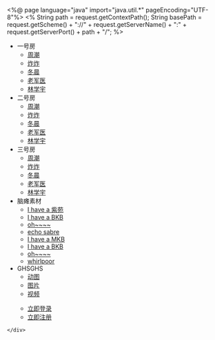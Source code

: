 <%@ page language="java" import="java.util.*" pageEncoding="UTF-8"%>
<%
	String path = request.getContextPath();
	String basePath = request.getScheme() + "://" + request.getServerName() + ":" + request.getServerPort()
			+ path + "/";
%>

<!DOCTYPE html>
<html xmlns="http://www.w3.org/1999/xhtml">
<head>
<title>ICU-VIP皇家病房</title>
<meta http-equiv="Content-Type" content="text/html; charset=utf-8" />
<style>
html {
	height: 100%;
}

body {
	height: 100%;
	width: 100%;
}

* {
	margin: 0;
	padding: 0;
}

.top-container { /* 总容器 */ /* 导航栏分为两个模块，登录功能以及其他， */
	background-color: blue; /* 实现方法是在一个大的div下内涵两个div，再在其下 */
	height: 30px; /* 分别设计UL */
	min-width: 100%;
	font-family: 'Tahoma', 'simsun' !important;
	color: red;
	margin: 0;
	z-index: 2; /* z-index:用以z轴的位置0，类似于图层 */
}

.top-wrapper { /* 菜单容器 */
	width: 100%;
	height: 30px;
	margin: auto;
}

.top-left-nav, .user-nav {
	display: inline-block;
	height: 30px;
}

.nav {
	display: inline-block;
	margin: 0 auto;
	padding: 0;
	position: relative;
}

.nav:after {
	content: "";
	display: block;
	clear: both;
	visibility: hidden;
	width: 0px;
	height: 0px;
}

.nav ul, .nav li {
	display: block;
	position: relative;
	margin: 0px;
	padding: 0px;
}

.nav a {
	text-decoration: none;
	display: block;
	text-align: center;
	margin: 0 auto;
}

.first-nav {
	float: left;
	text-align: center;
	display: block;
	margin: 0;
	width: 100px;
}

.sec-nav {
	position: relative;
	display: block;
	text-align: center;
}

.top-left-nav .first-nav { /* 显示具体布局 */
	width: 100px;
	line-height: 30px;
}

.top-left-nav .sec-nav {
	margin: 0px;
	display: none;
	padding: 5px 5px;
	width: 100px;
}

.top-left-nav .first-nav:hover .sec-nav { /* a:hover;鼠标移动到链接上 */
	display: block;
}

.window {
	width: 100%;
	height: 100%;
	box-sizing: boder-box;
	position: relative;
	padding: 47% 0 0;
	background-color: #4FFFFF;
}
</style>
</head>
<body style="margin:0;">
	<!--导航栏一般需要一个容器，设置width:100%适应浏览器的大小变化-->
	<div class="top-container container">
		<!--导航栏wrapper一般设置一个固定大小这样子可以通过margin:auto;实现导航栏水平居中
由于顶层容器是适应浏览器变化宽度，所以可以保持水平导航栏自适应浏览器窗口宽度保持居中-->
		<div class="top-wrapper wrapper">
			<!--这个是普通导航栏的容器，就是除了"立即登陆"和"注册新账号"-->
			<div class="nav top-left-nav">
				<!--开始实现列表-->
				<ul>
					<li class="dropdown first-nav"><span>一号房<i class="icon icon-arrow"></i></span>
						<ul class="sec-nav">
							<li><a href="#">周潮</a></li>
							<!-- ul中的dropdown属性与其下li的href="#"实现下拉菜单的显示 -->
							<li><a href="#">炸炸</a></li>
							<li><a href="#">冬晨</a></li>
							<li><a href="#">老军医</a></li>
							<li><a href="#">林学宇</a></li>
						</ul>
					</li>
					<li class="dropdown first-nav"><span>二号房<i class="icon icon-arrow"></i></span>
						<ul class="sec-nav">
							<li><a href="#">周潮</a></li>
							<li><a href="#">炸炸</a></li>
							<li><a href="#">冬晨</a></li>
							<li><a href="#">老军医</a></li>
							<li><a href="#">林学宇</a></li>
						</ul>
					</li>
					<li class="dropdown first-nav"><span>三号房<i class="icon icon-arrow"></i></span>
						<ul class="sec-nav">
							<li><a href="#">周潮</a></li>
							<li><a href="#">炸炸</a></li>
							<li><a href="#">冬晨</a></li>
							<li><a href="#">老军医</a></li>
							<li><a href="#">林学宇</a></li>
						</ul>
					</li>
					<li class="dropdown first-nav"><span>脑瘫素材<i	class="icon icon-arrow"></i></span>
						<ul class="sec-nav">
							<li><a href="#">I have a 紫苑</a></li>
							<li><a href="#">I have a BKB</a></li>
							<li><a href="#">oh~~~~</a></li>
							<li><a href="#">echo sabre</a></li>
							<li><a href="#">I have a MKB</a></li>
							<li><a href="#">I have a BKB</a></li>
							<li><a href="#">oh~~~~</a></li>
							<li><a href="#">whirlpoor</a></li>
						</ul>
					</li>
					<li class="dropdown first-nav"><span>GHSGHS<i	class="icon icon-arrow"></i></span>
						<ul class="sec-nav">
							<li><a href="#">动图</a></li>
							<li><a href="#">图片</a></li>
							<li><a href="#">视频</a></li>
						</ul>
					</li>
			<div class="nav user-nav">
				<ul>
					<li class="first-nav"><a href="#">立即登录</a></li>
					<li class="first-nav"><a href="#">立即注册</a></li>
				</ul>
			</div>
		</div>
	</div>
	<div class="window">
		
	</div>
</body>
</html>
